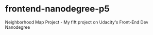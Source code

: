 # frontend-nanodegree-p5
Neighborhood Map Project - My fift project on Udacity's Front-End Dev Nanodegree
